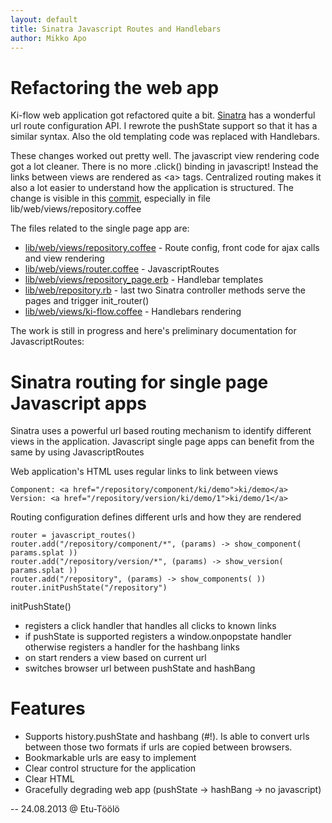 ```yaml
---
layout: default
title: Sinatra Javascript Routes and Handlebars
author: Mikko Apo
---
```


# Refactoring the web app

Ki-flow web application got refactored quite a bit. [Sinatra](http://www.sinatrarb.com/) has a wonderful
url route configuration API. I rewrote the pushState support so that it has a similar syntax.
Also the old templating code was replaced with Handlebars.

These changes worked out pretty well. The javascript view rendering code got a lot cleaner. There is no more .click()
binding in javascript! Instead the links between views are rendered as &lt;a> tags. Centralized routing makes it also
a lot easier to understand how the application is structured. The change is visible in this
[commit](https://github.com/mikko-apo/ki-flow/commit/fda63d5df5c593b7e1381bc0dc7096f4751234ca),
especially in file lib/web/views/repository.coffee

The files related to the single page app are:

* [lib/web/views/repository.coffee](https://github.com/mikko-apo/ki-flow/blob/master/lib/web/views/repository.coffee) - Route config, front code for ajax calls and view rendering
* [lib/web/views/router.coffee](https://github.com/mikko-apo/ki-flow/blob/master/lib/web/views/router.coffee) - JavascriptRoutes
* [lib/web/views/repository_page.erb](https://github.com/mikko-apo/ki-flow/blob/master/lib/web/views/repository_page.erb) - Handlebar templates
* [lib/web/repository.rb](https://github.com/mikko-apo/ki-flow/blob/master/lib/web/repository.rb) - last two Sinatra controller methods serve the pages and trigger init_router()
* [lib/web/views/ki-flow.coffee](https://github.com/mikko-apo/ki-flow/blob/master/lib/web/views/ki-flow.coffee) - Handlebars rendering

The work is still in progress and here's preliminary documentation for JavascriptRoutes:

# Sinatra routing for single page Javascript apps

Sinatra uses a powerful url based routing mechanism to identify different views in the application. Javascript
single page apps can benefit from the same by using JavascriptRoutes

Web application's HTML uses regular links to link between views

    Component: <a href="/repository/component/ki/demo">ki/demo</a>
    Version: <a href="/repository/version/ki/demo/1">ki/demo/1</a>

Routing configuration defines different urls and how they are rendered

    router = javascript_routes()
    router.add("/repository/component/*", (params) -> show_component( params.splat ))
    router.add("/repository/version/*", (params) -> show_version( params.splat ))
    router.add("/repository", (params) -> show_components( ))
    router.initPushState("/repository")

initPushState()

* registers a click handler that handles all clicks to known links
* if pushState is supported registers a window.onpopstate handler otherwise registers a handler for the hashbang links
* on start renders a view based on current url
* switches browser url between pushState and hashBang

# Features

* Supports history.pushState and hashbang (#!). Is able to convert urls between those two formats if urls are copied between browsers.
* Bookmarkable urls are easy to implement
* Clear control structure for the application
* Clear HTML
* Gracefully degrading web app (pushState -> hashBang -> no javascript)

--
24.08.2013 @ Etu-Töölö
